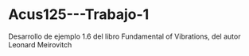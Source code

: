 # Acus125---Trabajo-1

Desarrollo de ejemplo 1.6 del libro Fundamental of Vibrations, del autor Leonard Meirovitch
